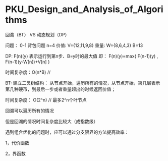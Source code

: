 # PKU_Design_and_Analysis_of_Algorithms
回溯（BT） VS 动态规划（DP）

问题：
0-1 背包问题
n=4
价值: V={12,11,9,8}
重量: W={8,6,4,3}
B=13



DP:
F(n)(y) 表示运行到第n步、B=y时的最大值
即： F(n)(y)=max{ F(n-1)(y) , F(n-1)(y-W[n])+V[n] }

时间复杂度：O(n*B) //

BT:
建立二叉树结构：
从节点开始，遍历所有的情况，从节点开始，第几层表示第几种硬币，到最后一步或者重量超出的时候返回价值；

时间复杂度： O(2^n) // 最多2^n个叶节点

回溯可以遍历所有的情况

但是回溯的情况时间复杂度比较大（成指数级）

遇到组合优化的问题时，应可以通过分支限界的方法提高效率：

1，代价函数

2，界函数




